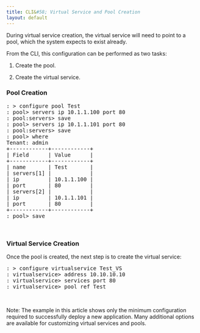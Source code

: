 ```yaml
---
title: CLI&#58; Virtual Service and Pool Creation
layout: default
---
```

During virtual service creation, the virtual service will need to point to a pool, which the system expects to exist already.

From the CLI, this configuration can be performed as two tasks:
<ol> 
 <li> <p>Create the pool.</p> </li> 
 <li> <p>Create the virtual service.</p> </li> 
</ol> 

### Pool Creation

<pre>: &gt; configure pool Test
: pool&gt; servers ip 10.1.1.100 port 80
: pool:servers&gt; save
: pool&gt; servers ip 10.1.1.101 port 80
: pool:servers&gt; save
: pool&gt; where
Tenant: admin
+------------+------------+
| Field      | Value      |
+------------+------------+
| name       | Test       |
| servers[1] |            |
| ip         | 10.1.1.100 |
| port       | 80         |
| servers[2] |            |
| ip         | 10.1.1.101 |
| port       | 80         |
+------------+------------+
: pool&gt; save</pre> 

 

### Virtual Service Creation

Once the pool is created, the next step is to create the virtual service:

<pre>: &gt; configure virtualservice Test_VS
: virtualservice&gt; address 10.10.10.10
: virtualservice&gt; services port 80
: virtualservice&gt; pool_ref Test</pre> 

     

Note: The example in this article shows only the minimum configuration required to successfully deploy a new application. Many additional options are available for customizing virtual services and pools.

